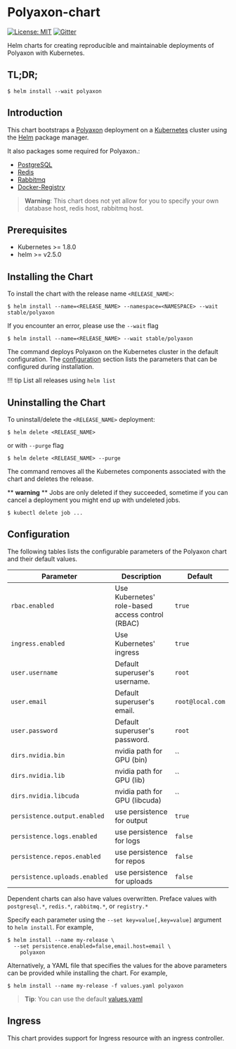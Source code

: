 # Polyaxon-chart

[![License: MIT](https://img.shields.io/badge/License-MIT-yellow.svg)](LICENCE)
[![Gitter](https://img.shields.io/gitter/room/nwjs/nw.js.svg)](https://gitter.im/polyaxon/polyaxon)

Helm charts for creating reproducible and maintainable deployments of Polyaxon with Kubernetes.

## TL;DR;

```console
$ helm install --wait polyaxon
```

## Introduction

This chart bootstraps a [Polyaxon](polyaxon.com) deployment on
a [Kubernetes](http://kubernetes.io) cluster using the [Helm](https://helm.sh) package manager.

It also packages some required for Polyaxon.:
 * [PostgreSQL](https://github.com/kubernetes/charts/tree/master/stable/postgresql)
 * [Redis](https://github.com/kubernetes/charts/tree/master/stable/redis)
 * [Rabbitmq](https://github.com/kubernetes/charts/tree/master/stable/rabbitmq)
 * [Docker-Registry](https://github.com/kubernetes/charts/tree/master/incubator/docker-registry)

> **Warning**: This chart does not yet allow for you to specify your own database host, redis host, rabbitmq host.

## Prerequisites

- Kubernetes >= 1.8.0
- helm >= v2.5.0

## Installing the Chart

To install the chart with the release name `<RELEASE_NAME>`:

```console
$ helm install --name=<RELEASE_NAME> --namespace=<NAMESPACE> --wait stable/polyaxon
```

If you encounter an error, please use the `--wait` flag

```console
$ helm install --name=<RELEASE_NAME> --wait stable/polyaxon
```

The command deploys Polyaxon on the Kubernetes cluster in the default configuration. The [configuration](#configuration) section lists the parameters that can be configured during installation.

!!! tip
    List all releases using `helm list`


## Uninstalling the Chart

To uninstall/delete the `<RELEASE_NAME>` deployment:

```console
$ helm delete <RELEASE_NAME>
```

or with `--purge` flag

```console
$ helm delete <RELEASE_NAME> --purge
```

The command removes all the Kubernetes components associated with the chart and deletes the release.

** __warning__ **
Jobs are only deleted if they succeeded,
sometime if you can cancel a deployment you might end up with undeleted jobs.

```console
$ kubectl delete job ...
```

## Configuration

The following tables lists the configurable parameters of the Polyaxon chart and their default values.

| Parameter                       | Description                                                                    | Default
| --------------------------------| -------------------------------------------------------------------------------| ----------------------------------------------------------
| `rbac.enabled`                  | Use Kubernetes' role-based access control (RBAC)                               | `true`
| `ingress.enabled`               | Use Kubernetes' ingress                                                        | `true`
| `user.username`                 | Default superuser's username.                                                  | `root`
| `user.email`                    | Default superuser's email.                                                     | `root@local.com`
| `user.password`                 | Default superuser's password.                                                  | `root`
| `dirs.nvidia.bin`               | nvidia path for GPU (bin)                                                      | ``
| `dirs.nvidia.lib`               | nvidia path for GPU (lib)                                                      | ``
| `dirs.nvidia.libcuda`           | nvidia path for GPU (libcuda)                                                  | ``
| `persistence.output.enabled`    | use persistence for output                                                     | `true`
| `persistence.logs.enabled`      | use persistence for logs                                                       | `false`
| `persistence.repos.enabled`     | use persistence for repos                                                      | `false`
| `persistence.uploads.enabled`   | use persistence for uploads                                                    | `false`

Dependent charts can also have values overwritten. Preface values with `postgresql.*`, `redis.*`, `rabbitmq.*`, or `registry.*`

Specify each parameter using the `--set key=value[,key=value]` argument to `helm install`. For example,

```console
$ helm install --name my-release \
  --set persistence.enabled=false,email.host=email \
    polyaxon
```

Alternatively, a YAML file that specifies the values for the above parameters can be provided while installing the chart. For example,

```console
$ helm install --name my-release -f values.yaml polyaxon
```

> **Tip**: You can use the default [values.yaml](polyaxon/values.yaml)

## Ingress

This chart provides support for Ingress resource with an ingress controller.
